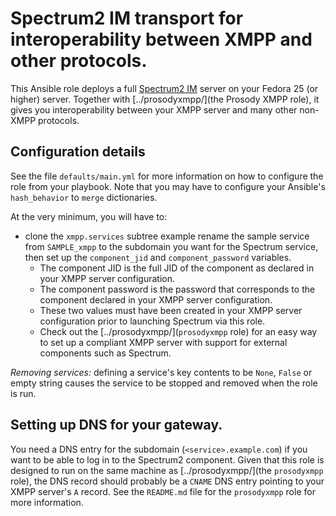 # Spectrum2 IM transport for interoperability between XMPP and other protocols.

This Ansible role deploys a full [Spectrum2 IM](http://spectrum.im/) server on
your Fedora 25 (or higher) server.  Together with
[../prosodyxmpp/](the Prosody XMPP role), it gives you interoperability
between your XMPP server and many other non-XMPP protocols.

## Configuration details

See the file `defaults/main.yml` for more information on how to configure the
role from your playbook.  Note that you may have to configure your Ansible's
`hash_behavior` to `merge` dictionaries.

At the very minimum, you will have to:

* clone the `xmpp.services` subtree example
  rename the sample service from `SAMPLE_xmpp` to the subdomain you want for
  the Spectrum service, then 
  set up the `component_jid` and `component_password` variables.
  * The component JID is the full JID of the component as declared in your
    XMPP server configuration.
  * The component password is the password that corresponds to the component
    declared in your XMPP server configuration.
  * These two values must have been created in your XMPP server configuration
    prior to launching Spectrum via this role.
  * Check out the [../prosodyxmpp/](`prosodyxmpp` role) for an easy way to set
    up a compliant XMPP server with support for external components such as
    Spectrum. 

*Removing services:* defining a service's key contents to be `None`,
`False` or empty string causes the service to be stopped and removed
when the role is run.

## Setting up DNS for your gateway.

You need a DNS entry for the subdomain (`<service>.example.com`) if you
want to be able to log in to the Spectrum2 component.  Given that this role
is designed to run on the same machine as [../prosodyxmpp/](the `prosodyxmpp`
role), the DNS record should probably be a `CNAME` DNS entry pointing to your
XMPP server's `A` record.  See the `README.md` file for the `prosodyxmpp`
role for more information.
